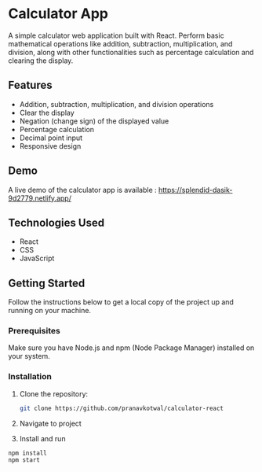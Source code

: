 # Calculator App

A simple calculator web application built with React. Perform basic mathematical operations like addition, subtraction, multiplication, and division, along with other functionalities such as percentage calculation and clearing the display.



## Features

- Addition, subtraction, multiplication, and division operations
- Clear the display
- Negation (change sign) of the displayed value
- Percentage calculation
- Decimal point input
- Responsive design

## Demo

A live demo of the calculator app is available : https://splendid-dasik-9d2779.netlify.app/

## Technologies Used

- React
- CSS
- JavaScript

## Getting Started

Follow the instructions below to get a local copy of the project up and running on your machine.

### Prerequisites

Make sure you have Node.js and npm (Node Package Manager) installed on your system.

### Installation

1. Clone the repository:

   ```bash
   git clone https://github.com/pranavkotwal/calculator-react
   ```

2. Navigate to project
3. Install and run 
```
npm install 
npm start

```